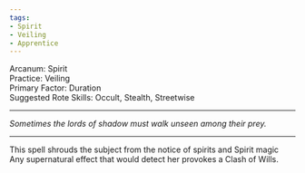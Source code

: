 ```yaml
---
tags:
- Spirit
- Veiling
- Apprentice
---
```


Arcanum: Spirit\
Practice: Veiling\
Primary Factor: Duration\
Suggested Rote Skills: Occult, Stealth, Streetwise

---

_Sometimes the lords of shadow must walk unseen among their prey._

---

This spell shrouds the subject from the notice of spirits and Spirit magic\
Any supernatural effect that would detect her provokes a Clash of Wills.